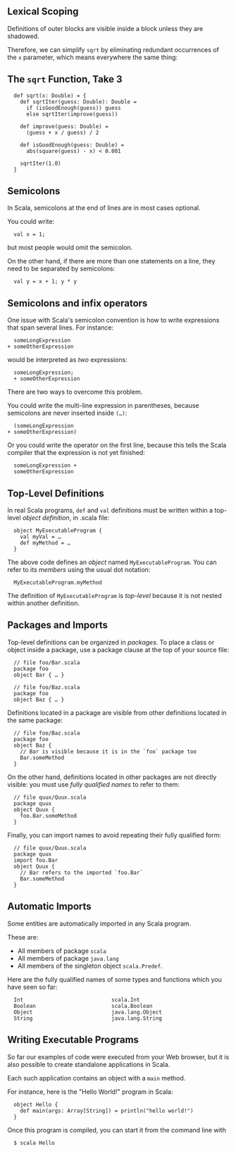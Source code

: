
## Lexical Scoping

Definitions of outer blocks are visible inside a block unless they are shadowed.

Therefore, we can simplify `sqrt` by eliminating redundant occurrences of the `x` parameter, which means
everywhere the same thing:

## The `sqrt` Function, Take 3

      def sqrt(x: Double) = {
        def sqrtIter(guess: Double): Double =
          if (isGoodEnough(guess)) guess
          else sqrtIter(improve(guess))
    
        def improve(guess: Double) =
          (guess + x / guess) / 2
    
        def isGoodEnough(guess: Double) =
          abs(square(guess) - x) < 0.001
    
        sqrtIter(1.0)
      }

## Semicolons 

In Scala, semicolons at the end of lines are in most cases optional.

You could write:

      val x = 1;

but most people would omit the semicolon.

On the other hand, if there are more than one statements on a line, they need to be
separated by semicolons:

      val y = x + 1; y * y

## Semicolons and infix operators

One issue with Scala's semicolon convention is how to write expressions that span
several lines. For instance:

      someLongExpression
    + someOtherExpression

would be interpreted as *two* expressions:

      someLongExpression;
      + someOtherExpression

There are two ways to overcome this problem.

You could write the multi-line expression in parentheses, because semicolons
are never inserted inside `(…)`:

      (someLongExpression
    + someOtherExpression)

Or you could write the operator on the first line, because this tells the Scala
compiler that the expression is not yet finished:

      someLongExpression +
      someOtherExpression

## Top-Level Definitions

In real Scala programs, `def` and `val` definitions must be written
within a top-level *object definition*, in .scala file:

      object MyExecutableProgram {
        val myVal = …
        def myMethod = …
      }

The above code defines an *object* named `MyExecutableProgram`. You
can refer to its *members* using the usual dot notation:

      MyExecutableProgram.myMethod

The definition of `MyExecutableProgram` is *top-level* because it
is not nested within another definition.

## Packages and Imports 

Top-level definitions can be organized in *packages*.
To place a class or object inside a package, use a package clause
at the top of your source file:

      // file foo/Bar.scala
      package foo
      object Bar { … }

      // file foo/Baz.scala
      package foo
      object Baz { … }

Definitions located in a package are visible from other definitions
located in the same package:

      // file foo/Baz.scala
      package foo
      object Baz {
        // Bar is visible because it is in the `foo` package too
        Bar.someMethod
      }

On the other hand, definitions located in other packages are not directly
visible: you must use *fully qualified names* to refer to them:

      // file quux/Quux.scala
      package quux
      object Quux {
        foo.Bar.someMethod
      }

Finally, you can import names to avoid repeating their fully qualified form:

      // file quux/Quux.scala
      package quux
      import foo.Bar
      object Quux {
        // Bar refers to the imported `foo.Bar`
        Bar.someMethod
      }

## Automatic Imports 

Some entities are automatically imported in any Scala program.

These are:

 - All members of package `scala`
 - All members of package `java.lang`
 - All members of the singleton object `scala.Predef`.

Here are the fully qualified names of some types and functions
which you have seen so far:


      Int                            scala.Int
      Boolean                        scala.Boolean
      Object                         java.lang.Object
      String                         java.lang.String

## Writing Executable Programs 

So far our examples of code were executed from your Web
browser, but it is also possible to create standalone
applications in Scala.

Each such application contains an object with a `main` method.

For instance, here is the "Hello World!" program in Scala:

      object Hello {
        def main(args: Array[String]) = println("hello world!")
      }

Once this program is compiled, you can start it from the command line with

      $ scala Hello

